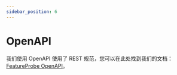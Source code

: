 ```yaml
---
sidebar_position: 6
---
```


# OpenAPI

我们使用 OpenAPI 使用了 REST 规范，您可以在此处找到我们的文档：[FeatureProbe OpenAPI](https://featureprobe.io/api-docs)。